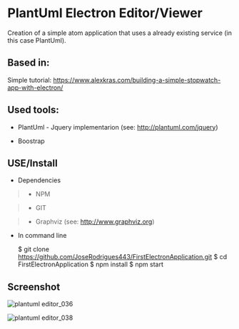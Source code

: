 # PlantUml Electron Editor/Viewer 

Creation of a simple atom application that uses a already existing service (in this case PlantUml).

## Based in:

Simple tutorial:
https://www.alexkras.com/building-a-simple-stopwatch-app-with-electron/

## Used tools:

* PlantUml - Jquery implementarion (see: http://plantuml.com/jquery)

* Boostrap


## USE/Install

* Dependencies

> * NPM

> * GIT

> * Graphviz (see: http://www.graphviz.org)


* In command line

  $ git clone https://github.com/JoseRodrigues443/FirstElectronApplication.git
  $ cd FirstElectronApplication
  $ npm install
  $ npm start
  
## Screenshot

![plantuml editor_036](https://user-images.githubusercontent.com/16213184/29267949-c7443978-80e2-11e7-9b97-4a838f9efc72.png)

![plantuml editor_038](https://user-images.githubusercontent.com/16213184/29268002-fbfb32ca-80e2-11e7-9c97-ef001a570ea8.png)


